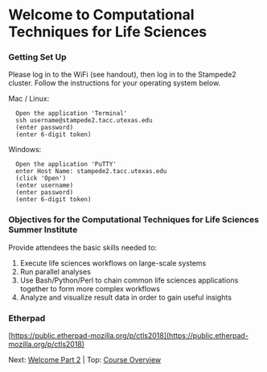 # Welcome to Computational Techniques for Life Sciences

### Getting Set Up

Please log in to the WiFi (see handout), then log in to the Stampede2 cluster. Follow the instructions for your operating system below.

Mac / Linux:

```
  Open the application 'Terminal'
  ssh username@stampede2.tacc.utexas.edu
  (enter password)
  (enter 6-digit token)
```

Windows:

```
  Open the application 'PuTTY'
  enter Host Name: stampede2.tacc.utexas.edu
  (click 'Open')
  (enter username)
  (enter password)
  (enter 6-digit token)
```



### Objectives for the Computational Techniques for Life Sciences Summer Institute

 Provide attendees the basic skills needed to:

 1. Execute life sciences workflows on large-scale systems
 2. Run parallel analyses
 3. Use Bash/Python/Perl to chain common life sciences applications together to form more complex workflows
 4. Analyze and visualize result data in order to gain useful insights

### Etherpad
[https://public.etherpad-mozilla.org/p/ctls2018](https://public.etherpad-mozilla.org/p/ctls2018)

Next: [Welcome Part 2](welcome_02.md) | Top: [Course Overview](../../index.md)

